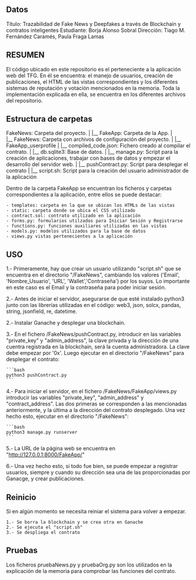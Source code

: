 ## Datos

Título: Trazabilidad de Fake News y Deepfakes a través de Blockchain y contratos inteligentes
Estudiante: Borja Alonso Sobral
Dirección: Tiago M. Fernández Caramés, Paula Fraga Lamas


## RESUMEN

El código ubicado en este repositorio es el perteneciente a la aplicación web del TFG. En él se encuentra: el manejo de usuarios, creación de publicaciones, el HTML de las vistas correspondientes y los diferentes sistemas de reputación y votación mencionados en la memoria. Toda la implementación explicada en ella, se encuentra en los diferentes archivos del repositorio.

## Estructura de carpetas

FakeNews: Carpeta del proyecto.
	|
	|__ FakeApp: Carpeta de la App.
	|		
	|__ FakeNews: Carpeta con archivos de configuración del proyecto.
	|
	|__ FakeApp_userprofile
	|
	|__ compiled_code.json: Fichero creado al compilar el contrato.
	|
	|__ db.sqlite3: Base de datos.
	|
	|__ manage.py: Script para la creación de aplicaciones, trabajar con bases de datos y empezar el desarrollo del servidor web.
	|
	|__ pushContract.py: Script para desplegar el contrato
	|
	|__ script.sh: Script para la creación del usuario administrador de la aplicación


Dentro de la carpeta FakeApp se encuentran los ficheros y carpetas correspondientes a la aplicación, entre ellos se puede destacar:

	- templates: carpeta en la que se ubican los HTMLs de las vistas
	- static: carpeta donde se ubica el CSS utilizado
	- contract.sol: contrato utilizado en la aplicación
	- forms.py: formularios utilzados para Iniciar Sesión y Registrarse
	- functions.py: funciones auxiliares utilizadas en las vistas
	- models.py: modelos utilizados para la base de datos
	- views.py vistas pertenecientes a la aplicación

## USO

1.- Primeramente, hay que crear un usuario utilizando "script.sh" que se encuentra en el directorio "/FakeNews", cambiando los valores ('Email', 'Nombre_Usuario', 'URL', 'Wallet','Contraseña') por los suyos. Lo importante en este caso es el Email y la contraseña para poder iniciar sesión.

2.- Antes de iniciar el servidor, asegurarse de que esté instalado python3 junto con las librerías utilizadas en el código: web3,
	json, solcx, pandas, string, jsonfield, re, datetime.

2.- Instalar Ganache y desplegar una blockchain.

3.- En el fichero /FakeNews/pushContract.py, introducir en las variables "private_key" y "admin_address", la clave privada y la dirección de una cuentra registrada en la blockchain, será la cuenta administradora. La clave debe empezar por '0x'. Luego ejecutar en el directorio "/FakeNews" para desplegar el contrato:

	```bash
	python3 pushContract.py
	```

4.- Para iniciar el servidor, en el fichero /FakeNews/FakeApp/views.py introducir las variables "private_key", "admin_address" y "contract_address". Las dos primeras se corresponden a las mencionadas anteriormente, y la última a la dirección del contrato desplegado. Una vez hecho esto, ejecutar en el directorio "/FakeNews":

	```bash
	python3 manage.py runserver
	```


5.- La URL de la página web se encuentra en "http://127.0.0.1:8000/FakeApp/"

6.- Una vez hecho esto, si todo fue bien, se puede empezar a registrar usuarios, siempre y cuando su dirección sea una de las proporcionadas por Ganacge, y crear publicaciones.

## Reinicio

Si en algún momento se necesita reiniar el sistema para volver a empezar.

	1.- Se borra la blockchain y se crea otra en Ganache
	2.- Se ejecuta el "script.sh"
	3.- Se despliega el contrato

## Pruebas

Los ficheros pruebaNews.py y pruebaOrg.py son los utilizados en la explicación de la memoria para comprobar las funciones del contrato.
